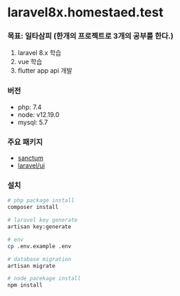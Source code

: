 # laravel8x.homestaed.test

### 목표: 일타삼피 (한개의 프로젝트로 3개의 공부를 한다.)   
1. laravel 8.x 학습  
2. vue 학습  
3. flutter app api 개발

### 버전  
- php: 7.4
- node: v12.19.0
- mysql: 5.7

### 주요 패키지  
- [sanctum](https://laravel.kr/docs/8.x/sanctum)
- [laravel/ui](https://github.com/laravel/ui)


### 설치  
```sh
# php package install
composer install

# laravel key generate
artisan key:generate

# env
cp .env.example .env

# database migration
artisan migrate

# node pacekage install
npm install
```